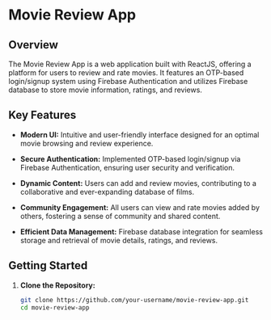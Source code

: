 # Movie Review App

## Overview

The Movie Review App is a web application built with ReactJS, offering a platform for users to review and rate movies. It features an OTP-based login/signup system using Firebase Authentication and utilizes Firebase database to store movie information, ratings, and reviews.

## Key Features

- **Modern UI:** Intuitive and user-friendly interface designed for an optimal movie browsing and review experience.

- **Secure Authentication:** Implemented OTP-based login/signup via Firebase Authentication, ensuring user security and verification.

- **Dynamic Content:** Users can add and review movies, contributing to a collaborative and ever-expanding database of films.

- **Community Engagement:** All users can view and rate movies added by others, fostering a sense of community and shared content.

- **Efficient Data Management:** Firebase database integration for seamless storage and retrieval of movie details, ratings, and reviews.

## Getting Started

1. **Clone the Repository:**
   ```bash
   git clone https://github.com/your-username/movie-review-app.git
   cd movie-review-app
